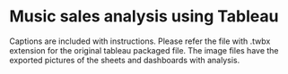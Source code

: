 # Music sales analysis using Tableau

Captions are included with instructions. Please refer the file with .twbx extension for the original tableau packaged file. The image files have the exported pictures of the sheets and dashboards with analysis.
